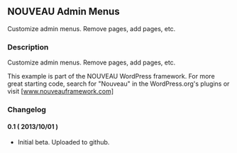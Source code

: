 ## NOUVEAU Admin Menus ##

Customize admin menus. Remove pages, add pages, etc.

### Description ###

Customize admin menus. Remove pages, add pages, etc.

This example is part of the NOUVEAU WordPress framework. For more great starting code, search for "Nouveau" in the WordPress.org's plugins or visit [www.nouveauframework.com]

### Changelog ###

#### 0.1 ( 2013/10/01 ) ####
* Initial beta. Uploaded to github.